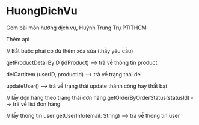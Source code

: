 # HuongDichVu
Gom bài môn hướng dịch vụ, Huỳnh Trung Trụ PTITHCM 

Thêm api

// Bắt buộc phải có đủ thêm xóa sửa (thầy yêu cầu)

getProductDetailByID (idProduct) --> trả về thông tin product


delCartItem (userID, productId) --> trả về trạng thái del


updateUser() --> trả về trạng thái update thành công hay thất bại

// lấy đơn hàng theo trạng thái đơn hàng
getOrderByOrderStatus(statusId) --> trả về list đơn hàng

// lấy thông tin user 
getUserInfo(email: String) --> trả về thông tin user
